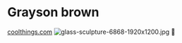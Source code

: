 # Grayson brown
[coolthings.com](http://www.coolthings.com/rick-satavas-glass-jellyfish-sculptures-look-like-real-gelatinous-creatures-in-repose/)
![glass-sculpture-6868-1920x1200.jpg]({{site.baseurl}}/glass-sculpture-6868-1920x1200.jpg)
🤔
